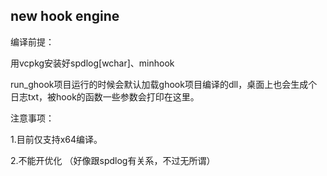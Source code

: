 ## new hook engine



编译前提：

用vcpkg安装好spdlog[wchar]、minhook





run_ghook项目运行的时候会默认加载ghook项目编译的dll，桌面上也会生成个日志txt，被hook的函数一些参数会打印在这里。



注意事项：

 1.目前仅支持x64编译。  

2.不能开优化 （好像跟spdlog有关系，不过无所谓）